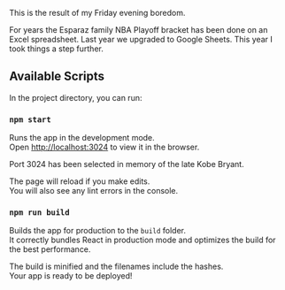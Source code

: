 This is the result of my Friday evening boredom. 

For years the Esparaz family NBA Playoff bracket has been done on an Excel spreadsheet.
Last year we upgraded to Google Sheets. This year I took things a step further.

## Available Scripts

In the project directory, you can run:

### `npm start`

Runs the app in the development mode.<br />
Open [http://localhost:3024](http://localhost:3024) to view it in the browser.

Port 3024 has been selected in memory of the late Kobe Bryant.

The page will reload if you make edits.<br />
You will also see any lint errors in the console.

### `npm run build`

Builds the app for production to the `build` folder.<br />
It correctly bundles React in production mode and optimizes the build for the best performance.

The build is minified and the filenames include the hashes.<br />
Your app is ready to be deployed!
